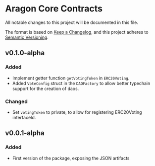 # Aragon Core Contracts

All notable changes to this project will be documented in this file.

The format is based on [Keep a Changelog](https://keepachangelog.com/en/1.0.0/),
and this project adheres to [Semantic Versioning](https://semver.org/spec/v2.0.0.html).

## v0.1.0-alpha

### Added

- Implement getter function `getVotingToken` in `ERC20Voting`.
- Added `VoteConfig` struct in the `DAOFactory` to allow better typechain support for the creation of daos.

### Changed

- Set `votingToken` to private, to allow for registering ERC20Voting interfaceId.

## v0.0.1-alpha

### Added

- First version of the package, exposing the JSON artifacts
